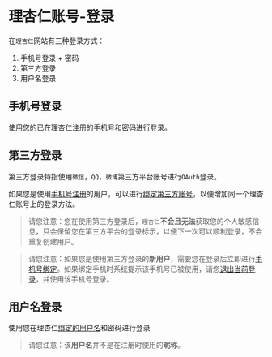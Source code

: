 # 理杏仁账号-登录

在`理杏仁`网站有三种登录方式：

1. 手机号登录 + 密码
2. 第三方登录
3. 用户名登录

## 手机号登录

使用您的已在理杏仁注册的手机号和密码进行登录。

## 第三方登录

第三方登录特指使用`微信`，`QQ`，`微博`第三方平台账号进行`OAuth`登录。

如果您是使用[手机号注册](/account/register.md)的用户，可以进行[绑定第三方账号](https://www.lixinger.com/user/account/third-party-bind)，以便增加同一个理杏仁账号上的登录方法。

> 请您注意：您在使用第三方登录后，`理杏仁`**不会且无法**获取您的个人敏感信息，只会保留您在第三方平台的登录标示，以便下一次可以顺利登录，不会重复创建用户。

> 请您注意：如果您是使用第三方登录的**新用户**，需要您在登录后立即进行[手机号绑定](https://www.lixinger.com/user/account/phone-bind)。如果绑定手机时系统提示该手机号已被使用，请您[退出当前登录](/account/logout.md)，并使用该手机号登录。

## **用户名**登录

使用您在理杏仁[绑定的用户名](https://www.lixinger.com/user/account/unique-name-bind)和密码进行登录
> 请您注意：该**用户名**并不是在注册时使用的**昵称**。
